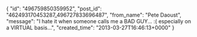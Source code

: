  {
   "id": "496759850359952",
   "post_id": "462493170453287_496727833696487",
   "from_name": "Pete Daoust",
   "message": "I hate it when someone calls me a BAD GUY... :( especially on a VIRTUAL basis...",
   "created_time": "2013-03-27T16:46:13+0000"
 }
